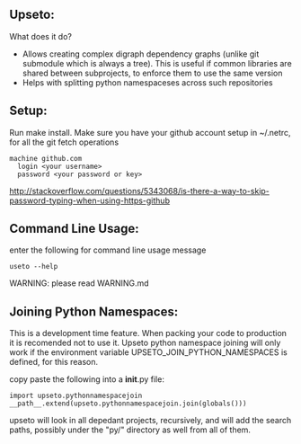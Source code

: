 Upseto:
-------

What does it do?
- Allows creating complex digraph dependency graphs (unlike git submodule
  which is always a tree). This is useful if common libraries are shared
  between subprojects, to enforce them to use the same version
- Helps with splitting python namespaceses across such repositories

Setup:
------
Run make install. Make sure you have your github account setup in
~/.netrc, for all the git fetch operations
```
machine github.com
  login <your username>
  password <your password or key>
```
http://stackoverflow.com/questions/5343068/is-there-a-way-to-skip-password-typing-when-using-https-github

Command Line Usage:
-------------------
enter the following for command line usage message
```
useto --help
```
WARNING: please read WARNING.md

Joining Python Namespaces:
--------------------------
This is a development time feature. When packing your code to production
it is recomended not to use it. Upseto python namespace joining will
only work if the environment variable UPSETO_JOIN_PYTHON_NAMESPACES
is defined, for this reason.

copy paste the following into a __init__.py file:
```
import upseto.pythonnamespacejoin
__path__.extend(upseto.pythonnamespacejoin.join(globals()))
```

upseto will look in all depedant projects, recursively, and will add
the search paths, possibly under the "py/" directory as well from all
of them.
